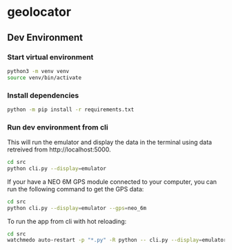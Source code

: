 # geolocator


## Dev Environment

### Start virtual environment
```bash
python3 -m venv venv
source venv/bin/activate
```

### Install dependencies
```bash
python -m pip install -r requirements.txt
```

### Run dev environment from cli

This will run the emulator and display the data in the terminal using data retreived from http://localhost:5000.
```bash
cd src
python cli.py --display=emulator
```

If your have a NEO 6M GPS module connected to your computer, you can run the following command to get the GPS data:
```bash
cd src
python cli.py --display=emulator --gps=neo_6m
```

To run the app from cli with hot reloading:
```bash
cd src
watchmedo auto-restart -p "*.py" -R python -- cli.py --display=emulator --gps=neo_6m
```
